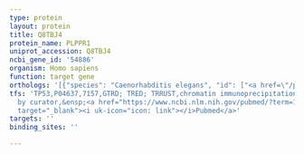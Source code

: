 ```yaml
---
type: protein
layout: protein
title: Q8TBJ4
protein_name: PLPPR1
uniprot_accession: Q8TBJ4
ncbi_gene_id: '54886'
organism: Homo sapiens
function: target gene
orthologs: '[{"species": "Caenorhabditis elegans", "id": ["<a href=\"/protein/q22250\">Q22250</a>"]}, {"species": "Mus musculus", "id": ["Q8BFZ2"]}, {"species": "Rattus norvegicus", "id": ["F1LR11"]}]'
tfs: 'TP53,P04637,7157,GTRD; TRED; TRRUST,chromatin immunoprecipitation assay; inferred
  by curator,&ensp;<a href="https://www.ncbi.nlm.nih.gov/pubmed/?term=17202159%5Buid%5D+OR+29087512%5Buid%5D+OR+27924024%5Buid%5D+OR+12135761%5Buid%5D"
  target="_blank"><i uk-icon="icon: link"></i>Pubmed</a>'
targets: ''
binding_sites: ''

---
```

